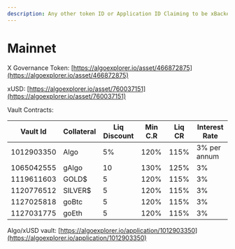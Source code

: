 ```yaml
---
description: Any other token ID or Application ID Claiming to be xBacked is a scam
---
```


# Mainnet

X Governance Token: [https://algoexplorer.io/asset/466872875](https://algoexplorer.io/asset/466872875)

xUSD: [https://algoexplorer.io/asset/760037151](https://algoexplorer.io/asset/760037151)

Vault Contracts:

| Vault Id   | Collateral  | Liq Discount | Min C.R | Liq CR | Interest Rate |
| ---------- | ----------- | ------------ | ------- | ------ | ------------- |
| 1012903350 | Algo        | 5%           | 120%    | 115%   | 3% per annum  |
| 1065042555 | gAlgo       | 10           | 130%    | 125%   | 3%            |
| 1119611603 | GOLD$       | 5            | 120%    | 115%   | 3%            |
| 1120776512 | SILVER$     | 5            | 120%    | 115%   | 3%            |
| 1127025818 | goBtc       | 5            | 120%    | 115%   | 3%            |
| 1127031775 | goEth       | 5            | 120%    | 115%   | 3%            |



Algo/xUSD vault: [https://algoexplorer.io/application/1012903350](https://algoexplorer.io/application/1012903350)
